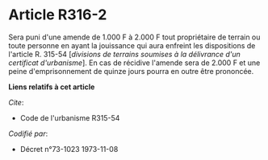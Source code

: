 # Article R316-2

Sera puni d'une amende de 1.000 F à 2.000 F tout propriétaire de terrain ou toute personne en ayant la jouissance qui aura
enfreint les dispositions de l'article R. 315-54 [*divisions de terrains soumises à la délivrance d'un certificat
d'urbanisme*]. En cas de récidive l'amende sera de 2.000 F et une peine d'emprisonnement de quinze jours pourra en outre être
prononcée.

**Liens relatifs à cet article**

_Cite_:

  - Code de l'urbanisme R315-54

_Codifié par_:

  - Décret n°73-1023 1973-11-08
